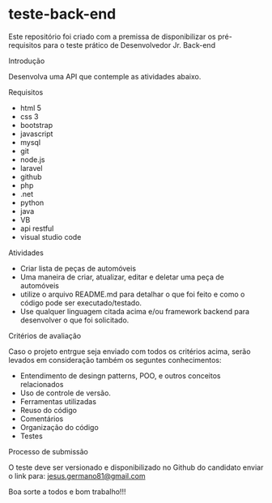 # teste-back-end
Este repositório foi criado com a premissa de disponibilizar os pré-requisitos para o teste prático de Desenvolvedor Jr. Back-end

Introdução

Desenvolva uma API que contemple as atividades abaixo.

Requisitos

  - html 5
  - css 3
  - bootstrap
  - javascript
  - mysql
  - git
  - node.js
  - laravel
  - github
  - php
  - .net
  - python
  - java
  - VB
  - api restful
  - visual studio code

Atividades
  * Criar lista de peças de automóveis
  * Uma maneira de criar, atualizar, editar e deletar uma peça de automóveis
  * utilize o arquivo README.md para detalhar o que foi feito e como o código pode ser executado/testado.
  * Use qualquer linguagem citada acima e/ou framework backend para desenvolver o que foi solicitado.

Critérios de avaliação

Caso o projeto entrgue seja enviado com todos os critérios acima, serão levados em consideração também os seguntes conhecimentos: 

  * Entendimento de desingn patterns, POO, e outros conceitos relacionados
  * Uso de controle de versão.
  * Ferramentas utilizadas
  * Reuso do código
  * Comentários
  * Organização do código
  * Testes

Processo de submissão

O teste deve ser versionado e disponibilizado no Github do candidato enviar o link para:
jesus.germano81@gmail.com

Boa sorte a todos e bom trabalho!!!

